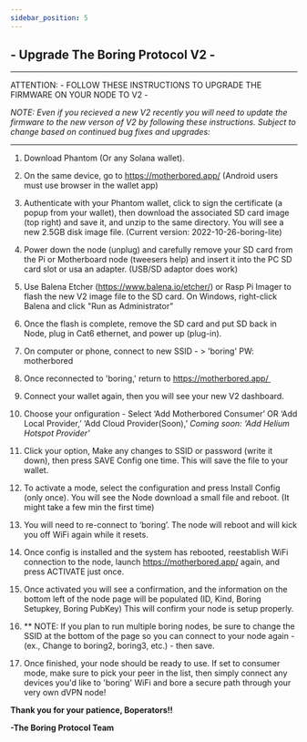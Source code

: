 ```yaml
---
sidebar_position: 5
---
```


## - Upgrade The Boring Protocol V2 -

---
ATTENTION: - FOLLOW THESE INSTRUCTIONS TO UPGRADE THE FIRMWARE ON YOUR NODE TO V2 -

 <i>NOTE: Even if you recieved a new V2 recently you will need to update the firmware to the new verson of V2 by following these instructions. Subject to change based on continued bug fixes and upgrades:</i>

---

1. Download Phantom (Or any Solana wallet).
2. On the same device, go to https://motherbored.app/ (Android users must use browser in the wallet app)
3. Authenticate with your Phantom wallet, click to sign the certificate (a popup from your wallet), then download the associated SD card image (top right) and save it, and unzip to the same directory. You will see a new 2.5GB disk image file. (Current version: 2022-10-26-boring-lite) 
4. Power down the node (unplug) and carefully remove your SD card from the Pi or Motherboard node (tweesers help) and insert it into the PC SD card slot or usa an adapter. (USB/SD adaptor does work)
5. Use Balena Etcher (https://www.balena.io/etcher/) or Rasp Pi Imager to flash the new V2 image file to the SD card. On Windows, right-click Balena and click "Run as Administrator" 
6. Once the flash is complete, remove the SD card and put SD back in Node, plug in Cat6 ethernet, and power up (plug-in).
7. On computer or phone, connect to new SSID - > 'boring' PW: motherbored 
8. Once reconnected to 'boring,' return to https://motherbored.app/    
9. Connect your wallet again, then you will see your new V2 dashboard.     
10. Choose your onfiguration - Select ‘Add Motherbored Consumer’ OR ‘Add Local Provider,’ ‘Add Cloud Provider(Soon),’ <i>Coming soon: ‘Add Helium Hotspot Provider'</i>
11. Click your option, Make any changes to SSID or password (write it down), then press SAVE Config one time. This will save the file to your wallet. 
12. To activate a mode, select the configuration and press Install Config (only once). You will see the Node download a small file and reboot. (It might take a few min the first time)
 
13. You will need to re-connect to ‘boring’. The node will reboot and will kick you off WiFi again while it resets.
14. Once config is installed and the system has rebooted, reestablish WiFi connection to the node, launch https://motherbored.app/ again, and press ACTIVATE just once.
15. Once activated you will see a confirmation, and the information on the bottom left of the node page will be populated (ID, Kind, Boring Setupkey, Boring PubKey) This will confirm your node is setup properly.
16. ** NOTE: If you plan to run multiple boring nodes, be sure to change the SSID at the bottom of the page so you can connect to your node again - (ex., Change to boring2, boring3, etc.) - then save. 
17. Once finished, your node should be ready to use. If set to consumer mode, make sure to pick your peer in the list, then simply connect any devices you'd like to 'boring' WiFi and bore a secure path through your very own dVPN node!

<b>Thank you for your patience, Boperators!!

-The Boring Protocol Team
